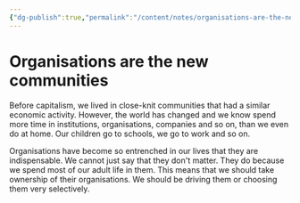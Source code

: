 ```yaml
---
{"dg-publish":true,"permalink":"/content/notes/organisations-are-the-new-communities/"}
---
```


# Organisations are the new communities

Before capitalism, we lived in close-knit communities that had a similar economic activity. However, the world has changed and we know spend more time in institutions, organisations, companies and so on, than we even do at home. Our children go to schools, we go to work and so on. 

Organisations have become so entrenched in our lives that they are indispensable. We cannot just say that they don't matter. They do because we spend most of our adult life in them. This means that we should take ownership of their organisations. We should be driving them or choosing them very selectively. 